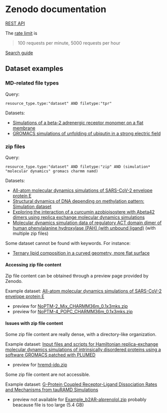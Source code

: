 # Zenodo documentation

[REST API](https://developers.zenodo.org/)

The [rate limit](https://developers.zenodo.org/#rate-limiting) is 
> 100 requests per minute, 5000 requests per hour

[Search guide](https://help.zenodo.org/guides/search/)

## Dataset examples

### MD-related file types

Query:
```
resource_type.type:"dataset" AND filetype:"tpr"
```

Datasets:

- [Simulations of a beta-2 adrenergic receptor monomer on a flat membrane](https://zenodo.org/record/4114422)
- [GROMACS simulations of unfolding of ubiqutin in a strong electric field](https://zenodo.org/record/4056037)


### zip files

Query:
```
resource_type.type:"dataset" AND filetype:"zip" AND (simulation* "molecular dynamics" gromacs charmm namd)
```

Datasets:

- [All-atom molecular dynamics simulations of SARS-CoV-2 envelope protein E](https://zenodo.org/record/4743386)
- [Structural dynamics of DNA depending on methylation pattern: Simulation dataset](https://zenodo.org/record/3992686)
- [Exploring the interaction of a curcumin azobioisostere with Abeta42 dimers using replica exchange molecular dynamics simulations](https://zenodo.org/record/5573728)
- [Molecular dynamics simulation data of regulatory ACT domain dimer of human phenylalanine hydroxylase (PAH) (with unbound ligand)](https://zenodo.org/record/3814193) (with multiple zip files)


Some dataset cannot be found with keywords. For instance:

- [Ternary lipid composition in a curved geometry, more flat surface](https://zenodo.org/record/4644379)

#### Accessing zip file content

Zip file content can be obtained through a preview page provided by Zenodo.

Example dataset: [All-atom molecular dynamics simulations of SARS-CoV-2 envelope protein E](https://zenodo.org/record/4743386)

- preview for [NoPTM-2_Mix_CHARMM36m_0.1x3mks.zip](https://zenodo.org/record/4743386/preview/NoPTM-2_Mix_CHARMM36m_0.1x3mks.zip)
- preview for [NoPTM-4_POPC_CHARMM36m_0.1x3mks.zip](https://zenodo.org/record/4743386/preview/NoPTM-4_POPC_CHARMM36m_0.1x3mks.zip)

#### Issues with zip file content

Some zip file content are really dense, with a directory-like organization.

Example dataset: [Input files and scripts for Hamiltonian replica-exchange molecular dynamics simulations of intrinsically disordered proteins using a software GROMACS patched with PLUMED](https://zenodo.org/record/4319228)

- preview for [hremd-idp.zip](https://zenodo.org/record/4319228/preview/hremd-idp.zip)

Some zip file content are not accessible.

Example dataset: [G-Protein Coupled Receptor-Ligand Dissociation Rates and Mechanisms from tauRAMD Simulations](https://zenodo.org/record/5151217)

- preview not available for [Example_b2AR-alprenolol.zip](https://zenodo.org/record/5151217/preview/Example_b2AR-alprenolol.zip) probably beacause file is too large (5.4 GB)





